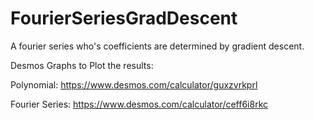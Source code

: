 # FourierSeriesGradDescent
A fourier series who's coefficients are determined by gradient descent.

Desmos Graphs to Plot the results:

Polynomial:     https://www.desmos.com/calculator/guxzvrkprl

Fourier Series: https://www.desmos.com/calculator/ceff6i8rkc 
